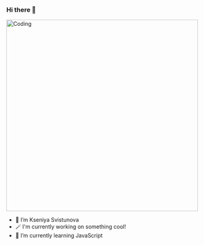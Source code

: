 ### Hi there 👋

<img align="center" width="500" src="https://cdn.dribbble.com/users/1047273/screenshots/6558495/02-pins-animated.gif" alt="Coding">

- 👋 I’m Kseniya Svistunova
- 🪄 I'm currently working on something cool!
- 🌱 I’m currently learning JavaScript
